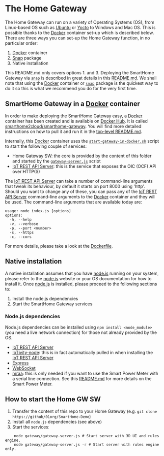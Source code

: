 # The Home Gateway

The Home Gateway can run on a variety of Operating Systems (OS), from Linux-based OS such as [Ubuntu](https://www.ubuntu.com/) or [Yocto](https://www.yoctoproject.org/) to Windows and Mac OS. This is possible thanks to the [Docker] container set-up which is described below. There are three ways you can set-up the Home Gateway function, in no particular order:

1. [Docker] container
2. [Snap](https://snapcraft.io/) package
3. Native installation

This README.md only covers options 1. and 3. Deploying the SmartHome Gateway via [`snap`](https://snapcraft.io/) is described in great details in this [README.md](../snap/README.md). We shall note that using the [Docker] container or [`snap`](https://snapcraft.io/) package is the quickest way to do it so this is what we recommend you do for the very first time.

## SmartHome Gateway in a [Docker] container

In order to make deploying the SmartHome Gateway easy, a [Docker] container has been created and is available on [Docker Hub](https://hub.docker.com). It is called [smarthome2cloud/smarthome-gateway](https://hub.docker.com/r/smarthome2cloud/smarthome-gateway/). You will find more detailed instructions on how to pull it and run it in the [top-level README.md](../README.md).

Internally, this [Docker] container uses the [`start-gateway-in-docker.sh`](./start-gateway-in-docker.sh) script to start the following couple of services:
* Home Gateway SW: the core is provided by the content of this folder and started by the [`gateway-server.js`](./gateway-server.js) script
* [IoT REST API Server]: this is the service that exposes the OIC (OCF) API over HTTP(S)

The [IoT REST API Server] can take a number of command-line arguments that tweak its behaviour, by default it starts on port 8000 using 'http'. Should you want to change any of these, you can pass any of the [IoT REST API Server] command-line arguments to the [Docker] container and they will be used. The command-line arguments that are available today are:
```
usage: node index.js [options]
options:
  -h, --help
  -v, --verbose
  -p, --port <number>
  -s, --https
  -c, --cors
```

For more details, please take a look at the [Dockerfile](./Dockerfile).

## Native installation

A native installation assumes that you have [node.js](https://nodejs.org/) running on your system, please refer to the [node.js](https://nodejs.org/) website or your OS documentation for how to install it. Once [node.js](https://nodejs.org/) is installed, please proceed to the following sections to:
1. Install the node.js dependencies
2. Start the SmartHome Gateway services

### Node.js dependencies

Node.js dependencies can be installed using `npm install <node_module>` (you need a live network connection) for those not already provided by the OS.
* [IoT REST API Server]
* [IoTivity-node](https://www.npmjs.com/package/iotivity-node): this is in fact automatically pulled in when installing the [IoT REST API Server]
* [Express](https://www.npmjs.com/package/express)
* [WebSocket](https://www.npmjs.com/package/websocket)
* [mraa](https://www.npmjs.com/package/mraa): this is only needed if you want to use the Smart Power Meter with a serial line connection. See this [README.md](../sensors//DC_power_meter/README.md) for more details on the Smart Power Meter.

## How to start the Home GW SW

1. Transfer the content of this repo to your Home Gateway (e.g. `git clone https://github/01org/SmartHome-Demo`)
2. Install all `node.js` dependencies (see above)
3. Start the services:

```
    node gateway/gateway-server.js # Start server with 3D UI and rules engine.
    node gateway/gateway-server.js -r # Start server with rules engine only.
```

[Docker]: https://www.docker.com/
[IoT REST API Server]: https://github.com/01org/iot-rest-api-server
